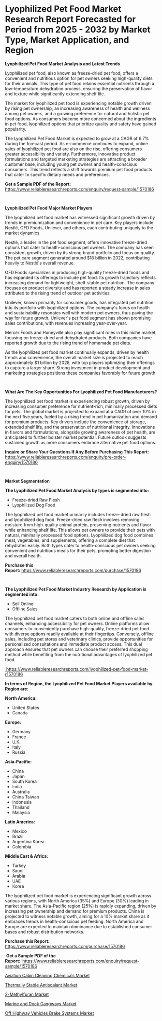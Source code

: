<p><h1>Lyophilized Pet Food Market Research Report Forecasted for Period from 2025 -  2032 by Market Type, Market Application, and Region</h1></p><p><strong>Lyophilized Pet Food Market Analysis and Latest Trends</strong></p>
<p><p>Lyophilized pet food, also known as freeze-dried pet food, offers a convenient and nutritious option for pet owners seeking high-quality diets for their animals. This type of pet food retains essential nutrients through a low-temperature dehydration process, ensuring the preservation of flavor and texture while significantly extending shelf life. </p><p>The market for lyophilized pet food is experiencing notable growth driven by rising pet ownership, an increasing awareness of health and wellness among pet owners, and a growing preference for natural and holistic pet food options. As consumers become more concerned about the ingredients in pet food, lyophilized options that prioritize quality and safety have gained popularity. </p><p>The Lyophilized Pet Food Market is expected to grow at a CAGR of 6.7% during the forecast period. As e-commerce continues to expand, online sales of lyophilized pet food are also on the rise, offering consumers greater accessibility and variety. Furthermore, innovative product formulations and targeted marketing strategies are attracting a broader customer base, including young pet owners and health-conscious consumers. This trend reflects a shift towards premium pet food products that cater to specific dietary needs and preferences.</p></p>
<p><strong>Get a Sample PDF of the Report:&nbsp;</strong> <a href="https://www.reliableresearchreports.com/enquiry/request-sample/1570186?utm_campaign=37&utm_medium=2&utm_source=Github&utm_content=ia&utm_term=25032025&utm_id=lyophilized-pet-food">https://www.reliableresearchreports.com/enquiry/request-sample/1570186</a></p>
<p>&nbsp;</p>
<p><strong>Lyophilized Pet Food Major Market Players</strong></p>
<p><p>The lyophilized pet food market has witnessed significant growth driven by trends in premiumization and convenience in pet care. Key players include Nestlé, OFD Foods, Unilever, and others, each contributing uniquely to the market dynamics.</p><p>Nestlé, a leader in the pet food segment, offers innovative freeze-dried options that cater to health-conscious pet owners. The company has seen consistent growth, driven by its strong brand portfolio and focus on quality. The pet care segment generated around $18 billion in 2022, contributing heavily to Nestlé's overall revenue.</p><p>OFD Foods specializes in producing high-quality freeze-dried foods and has expanded its offerings to include pet food. Its growth trajectory reflects increasing demand for lightweight, shelf-stable pet nutrition. The company focuses on product diversity and has reported a steady increase in sales attributed to the rising trend of outdoor pet activities.</p><p>Unilever, known primarily for consumer goods, has integrated pet nutrition into its portfolio with lyophilized options. The company's focus on health and sustainability resonates well with modern pet owners, thus paving the way for future growth. Unilever's pet food segment has shown promising sales contributions, with revenues increasing year-over-year.</p><p>Mercer Foods and Honeyville also play significant roles in this niche market, focusing on freeze-dried and dehydrated products. Both companies have reported growth due to the rising trend of homemade pet diets.</p><p>As the lyophilized pet food market continually expands, driven by health trends and convenience, the overall market size is projected to reach approximately $1 billion by 2028, with top players optimizing their offerings to capture a larger share. Strong investment in product development and marketing strategies positions these companies favorably for future growth.</p></p>
<p>&nbsp;</p>
<p><strong>What Are The Key Opportunities For Lyophilized Pet Food Manufacturers?</strong></p>
<p><p>The lyophilized pet food market is experiencing robust growth, driven by increasing consumer preference for nutrient-rich, minimally processed diets for pets. The global market is projected to expand at a CAGR of over 10% in the next five years, fueled by a rising trend in pet humanization and demand for premium products. Key drivers include the convenience of storage, extended shelf life, and the preservation of nutritional integrity. Innovations in flavors and formulations, alongside growing awareness of pet health, are anticipated to further bolster market potential. Future outlook suggests sustained growth as more consumers embrace alternative pet food options.</p></p>
<p><strong>Inquire or Share Your Questions If Any Before Purchasing This Report:</strong> <a href="https://www.reliableresearchreports.com/enquiry/pre-order-enquiry/1570186?utm_campaign=37&utm_medium=2&utm_source=Github&utm_content=ia&utm_term=25032025&utm_id=lyophilized-pet-food">https://www.reliableresearchreports.com/enquiry/pre-order-enquiry/1570186</a></p>
<p>&nbsp;</p>
<p><strong>Market Segmentation</strong></p>
<p><strong>The Lyophilized Pet Food Market Analysis by types is segmented into:</strong></p>
<p><ul><li>Freeze-dried Raw Flesh</li><li>Lyophilized Dog Food</li></ul></p>
<p><p>The lyophilized pet food market primarily includes freeze-dried raw flesh and lyophilized dog food. Freeze-dried raw flesh involves removing moisture from high-quality animal protein, preserving nutrients and flavor while enhancing shelf life. This allows pet owners to provide their pets with natural, minimally processed food options. Lyophilized dog food combines meat, vegetables, and supplements, offering a complete diet that rehydrates easily. Both types cater to health-conscious pet owners seeking convenient and nutritious meals for their pets, promoting better digestion and overall health.</p></p>
<p><strong>Purchase this Report:&nbsp;</strong><a href="https://www.reliableresearchreports.com/purchase/1570186?utm_campaign=37&utm_medium=2&utm_source=Github&utm_content=ia&utm_term=25032025&utm_id=lyophilized-pet-food">https://www.reliableresearchreports.com/purchase/1570186</a></p>
<p>&nbsp;</p>
<p><strong>The Lyophilized Pet Food Market Industry Research by Application is segmented into:</strong></p>
<p><ul><li>Sell Online</li><li>Offline Sales</li></ul></p>
<p><p>The lyophilized pet food market caters to both online and offline sales channels, enhancing accessibility for pet owners. Online platforms allow consumers to conveniently purchase high-quality, freeze-dried pet food with diverse options readily available at their fingertips. Conversely, offline sales, including pet stores and veterinary clinics, provide opportunities for personalized consultations and immediate product access. This dual approach ensures that pet owners can choose their preferred shopping method while benefiting from the nutritional advantages of lyophilized pet food.</p></p>
<p><a href="https://www.reliableresearchreports.com/lyophilized-pet-food-market-r1570186?utm_campaign=37&utm_medium=2&utm_source=Github&utm_content=ia&utm_term=25032025&utm_id=lyophilized-pet-food">&nbsp;https://www.reliableresearchreports.com/lyophilized-pet-food-market-r1570186</a></p>
<p><strong>In terms of Region, the Lyophilized Pet Food Market Players available by Region are:</strong></p>
<p>
    <p> <strong> North America: </strong>
        <ul>
            <li>United States</li>
            <li>Canada</li>
        </ul>
        </p> 
    <p> <strong> Europe: </strong>
        <ul>
            <li>Germany</li>
            <li>France</li>
            <li>U.K.</li>
            <li>Italy</li>
            <li>Russia</li>
        </ul>
        </p> 
    <p> <strong> Asia-Pacific: </strong>
        <ul>
            <li>China</li>
            <li>Japan</li>
            <li>South Korea</li>
            <li>India</li>
            <li>Australia</li>
            <li>China Taiwan</li>
            <li>Indonesia</li>
            <li>Thailand</li>
            <li>Malaysia</li>
        </ul>
        </p> 
    <p> <strong> Latin America: </strong>
        <ul>
            <li>Mexico</li>
            <li>Brazil</li>
            <li>Argentina Korea</li>
            <li>Colombia</li>
        </ul>
        </p> 
    <p> <strong> Middle East & Africa: </strong>
        <ul>
            <li>Turkey</li>
            <li>Saudi</li>
            <li>Arabia</li>
            <li>UAE</li>
            <li>Korea</li>
        </ul>
    </p>
    </p>
<p><p>The lyophilized pet food market is experiencing significant growth across various regions, with North America (35%) and Europe (30%) leading in market share. The Asia-Pacific region (25%) is rapidly expanding, driven by increasing pet ownership and demand for premium products. China is projected to witness notable growth, aiming for a 10% market share as it embraces trends in health-conscious pet feeding. North America and Europe are expected to maintain dominance due to established consumer bases and robust distribution networks.</p></p>
<p><strong>Purchase this Report: </strong><a href="https://www.reliableresearchreports.com/purchase/1570186?utm_campaign=37&utm_medium=2&utm_source=Github&utm_content=ia&utm_term=25032025&utm_id=lyophilized-pet-food">https://www.reliableresearchreports.com/purchase/1570186</a></p>
<p>&nbsp;<strong>Get a Sample PDF of the Report:&nbsp;&nbsp;</strong><a href="https://www.reliableresearchreports.com/enquiry/request-sample/1570186?utm_campaign=37&utm_medium=2&utm_source=Github&utm_content=ia&utm_term=25032025&utm_id=lyophilized-pet-food">https://www.reliableresearchreports.com/enquiry/request-sample/1570186</a></p>
<p><strong></strong></p>
<p><p><a href="https://github.com/tineamonaya/Market-Research-Report-List-1/blob/main/aviation-cabin-cleaning-chemicals-market.md?utm_campaign=37&utm_medium=2&utm_source=Github&utm_content=ia&utm_term=25032025&utm_id=lyophilized-pet-food">Aviation Cabin Cleaning Chemicals Market</a></p><p><a href="https://github.com/molayrabeta/Market-Research-Report-List-1/blob/main/thermally-stable-antiscalant-market.md?utm_campaign=37&utm_medium=2&utm_source=Github&utm_content=ia&utm_term=25032025&utm_id=lyophilized-pet-food">Thermally Stable Antiscalant Market</a></p><p><a href="https://github.com/koopalujale2/Market-Research-Report-List-1/blob/main/2-methylfuran-market.md?utm_campaign=37&utm_medium=2&utm_source=Github&utm_content=ia&utm_term=25032025&utm_id=lyophilized-pet-food">2-Methylfuran Market</a></p><p><a href="https://github.com/rembaentin6f/Market-Research-Report-List-1/blob/main/marine-and-dock-gangways-market.md?utm_campaign=37&utm_medium=2&utm_source=Github&utm_content=ia&utm_term=25032025&utm_id=lyophilized-pet-food">Marine and Dock Gangways Market</a></p><p><a href="https://github.com/dukawashviro/Market-Research-Report-List-1/blob/main/off-highway-vehicles-brake-systems-market.md?utm_campaign=37&utm_medium=2&utm_source=Github&utm_content=ia&utm_term=25032025&utm_id=lyophilized-pet-food">Off Highway Vehicles Brake Systems Market</a></p></p>